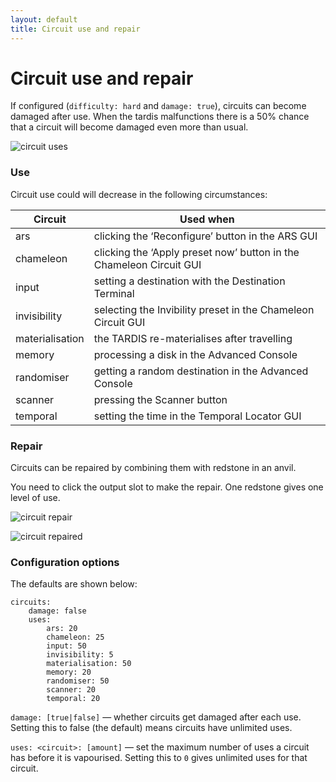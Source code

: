 ```yaml
---
layout: default
title: Circuit use and repair
---
```


# Circuit use and repair

If configured (`difficulty: hard` and `damage: true`), circuits can become damaged after use. When the tardis malfunctions 
there is a 50% chance that a circuit will become damaged even more than usual.

![circuit uses](images/docs/circuit_uses.jpg)

### Use

Circuit use could will decrease in the following circumstances:

| Circuit         | Used when                                                           |
|-----------------|---------------------------------------------------------------------|
| ars             | clicking the ‘Reconfigure’ button in the ARS GUI                    |
| chameleon       | clicking the ‘Apply preset now’ button in the Chameleon Circuit GUI |
| input           | setting a destination with the Destination Terminal                 |
| invisibility    | selecting the Invibility preset in the Chameleon Circuit GUI        |
| materialisation | the TARDIS re-materialises after travelling                         |
| memory          | processing a disk in the Advanced Console                           |
| randomiser      | getting a random destination in the Advanced Console                |
| scanner         | pressing the Scanner button                                         |
| temporal        | setting the time in the Temporal Locator GUI                        |

### Repair

Circuits can be repaired by combining them with redstone in an anvil.

You need to click the output slot to make the repair. One redstone gives one level of use.

![circuit repair](images/docs/circuit_repair.jpg)

![circuit repaired](images/docs/circuit_repaired.jpg)

### Configuration options

The defaults are shown below:

    circuits:
        damage: false
        uses:
            ars: 20
            chameleon: 25
            input: 50
            invisibility: 5
            materialisation: 50
            memory: 20
            randomiser: 50
            scanner: 20
            temporal: 20

`damage: [true|false]` — whether circuits get damaged after each use. Setting this to false (the default) means circuits 
have unlimited uses.

`uses: <circuit>: [amount]` — set the maximum number of uses a circuit has before it is vapourised. Setting this to `0` 
gives unlimited uses for that circuit.
